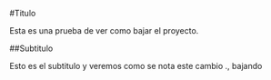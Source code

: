 #Titulo

Esta es una prueba de ver como bajar el proyecto.

##Subtitulo

Esto es el subtitulo y veremos como se nota este cambio ., bajando
